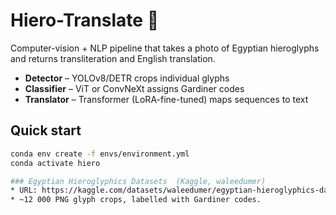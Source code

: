 # Hiero-Translate 🚀

Computer-vision + NLP pipeline that takes a photo of Egyptian hieroglyphs and
returns transliteration and English translation.

* **Detector** – YOLOv8/DETR crops individual glyphs  
* **Classifier** – ViT or ConvNeXt assigns Gardiner codes  
* **Translator** – Transformer (LoRA-fine-tuned) maps sequences to text  


## Quick start
```bash
conda env create -f envs/environment.yml
conda activate hiero

### Egyptian Hieroglyphics Datasets  (Kaggle, waleedumer)
* URL: https://kaggle.com/datasets/waleedumer/egyptian-hieroglyphics-datasets
* ~12 000 PNG glyph crops, labelled with Gardiner codes.
